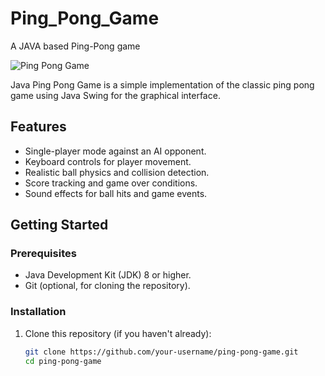 # Ping_Pong_Game
A JAVA based Ping-Pong game

![Ping Pong Game](https://github.com/ashutosh720/Ping_Pong_Game/assets/112875409/c8e5b0e1-ddae-45d9-bb0f-5b121b52ecd3)


Java Ping Pong Game is a simple implementation of the classic ping pong game using Java Swing for the graphical interface.

## Features

- Single-player mode against an AI opponent.
- Keyboard controls for player movement.
- Realistic ball physics and collision detection.
- Score tracking and game over conditions.
- Sound effects for ball hits and game events.

## Getting Started

### Prerequisites

- Java Development Kit (JDK) 8 or higher.
- Git (optional, for cloning the repository).

### Installation

1. Clone this repository (if you haven't already):

   ```bash
   git clone https://github.com/your-username/ping-pong-game.git
   cd ping-pong-game

